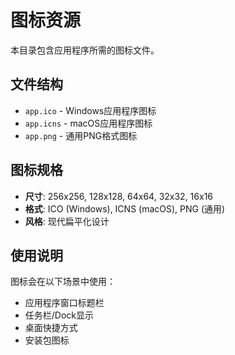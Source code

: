 # 图标资源

本目录包含应用程序所需的图标文件。

## 文件结构

- `app.ico` - Windows应用程序图标
- `app.icns` - macOS应用程序图标  
- `app.png` - 通用PNG格式图标

## 图标规格

- **尺寸**: 256x256, 128x128, 64x64, 32x32, 16x16
- **格式**: ICO (Windows), ICNS (macOS), PNG (通用)
- **风格**: 现代扁平化设计

## 使用说明

图标会在以下场景中使用：
- 应用程序窗口标题栏
- 任务栏/Dock显示
- 桌面快捷方式
- 安装包图标 